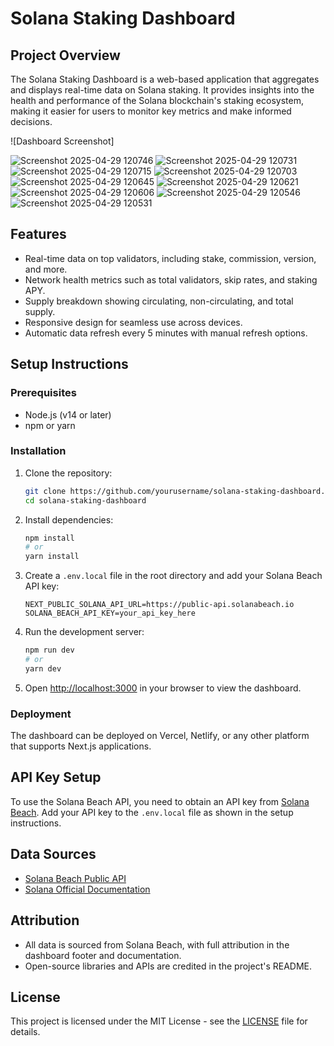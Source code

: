 # Solana Staking Dashboard

## Project Overview

The Solana Staking Dashboard is a web-based application that aggregates and displays real-time data on Solana staking. It provides insights into the health and performance of the Solana blockchain's staking ecosystem, making it easier for users to monitor key metrics and make informed decisions.

![Dashboard Screenshot]

![Screenshot 2025-04-29 120746](https://github.com/user-attachments/assets/b8bf01a3-5045-4462-ade8-d3d860cbe47c)
![Screenshot 2025-04-29 120731](https://github.com/user-attachments/assets/834dd362-9622-4d9b-9730-f141eb228a6b)
![Screenshot 2025-04-29 120715](https://github.com/user-attachments/assets/e753e178-172a-4230-a1a9-1d51b0f6d45e)
![Screenshot 2025-04-29 120703](https://github.com/user-attachments/assets/26b6264f-5965-4677-8fe0-4b97629292db)
![Screenshot 2025-04-29 120645](https://github.com/user-attachments/assets/b2ba8bc4-a964-4596-98f6-69c5a38c4bfb)
![Screenshot 2025-04-29 120621](https://github.com/user-attachments/assets/db3b68f8-b905-4382-b29c-1fed3c135270)
![Screenshot 2025-04-29 120606](https://github.com/user-attachments/assets/c8ad729c-fb4c-4a75-9f3e-c043dd3ffe81)
![Screenshot 2025-04-29 120546](https://github.com/user-attachments/assets/8f3ce1e8-20a8-4a1d-8f67-bbe6478dc68a)
![Screenshot 2025-04-29 120531](https://github.com/user-attachments/assets/16044bb7-afc2-4717-8a28-39a2a133ae13)


## Features

- Real-time data on top validators, including stake, commission, version, and more.
- Network health metrics such as total validators, skip rates, and staking APY.
- Supply breakdown showing circulating, non-circulating, and total supply.
- Responsive design for seamless use across devices.
- Automatic data refresh every 5 minutes with manual refresh options.

## Setup Instructions

### Prerequisites

- Node.js (v14 or later)
- npm or yarn

### Installation

1. Clone the repository:
   ```bash
   git clone https://github.com/yourusername/solana-staking-dashboard.git
   cd solana-staking-dashboard
   ```

2. Install dependencies:
   ```bash
   npm install
   # or
   yarn install
   ```

3. Create a `.env.local` file in the root directory and add your Solana Beach API key:
   ```
   NEXT_PUBLIC_SOLANA_API_URL=https://public-api.solanabeach.io
   SOLANA_BEACH_API_KEY=your_api_key_here
   ```

4. Run the development server:
   ```bash
   npm run dev
   # or
   yarn dev
   ```

5. Open [http://localhost:3000](http://localhost:3000) in your browser to view the dashboard.

### Deployment

The dashboard can be deployed on Vercel, Netlify, or any other platform that supports Next.js applications.

## API Key Setup

To use the Solana Beach API, you need to obtain an API key from [Solana Beach](https://public-api.solanabeach.io/). Add your API key to the `.env.local` file as shown in the setup instructions.

## Data Sources

- [Solana Beach Public API](https://public-api.solanabeach.io/)
- [Solana Official Documentation](https://docs.solana.com/)

## Attribution

- All data is sourced from Solana Beach, with full attribution in the dashboard footer and documentation.
- Open-source libraries and APIs are credited in the project's README.

## License

This project is licensed under the MIT License - see the [LICENSE](LICENSE) file for details. 
